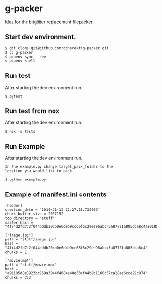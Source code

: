 # g-packer

Idea for the bitglitter replacement filepacker.

## Start dev environment.

```
$ git clone git@github.com:dgnsrekt/g-packer.git
$ cd g-packer
$ pipenv sync --dev
$ pipenv shell
```

## Run test
After starting the dev environment run.
```
$ pytest
```

## Run test from nox
After starting the dev environment run.
```
$ nox -s tests
```

## Run Example
After starting the dev environment run.
```
In the example.py change target_pack_folder to the 
location you would like to pack.

$ python example.py
```

## Example of manifest.ini contents
```
[header]
creation_date = "2019-11-13 23:27:18.725056"
chunk_buffer_size = 2097152
top_directory = "stuff"
master_hash = "4fc4d2fd7c2f044dddb20db0e6deb9cc65f6c29ee96abc45a87701a805dba8c4a90185d8e8923bc259a3944f4684e40e53af44b9c1160c37ca28ea6cce22c074"

["image.jpg"]
path = "stuff/image.jpg"
hash = "4fc4d2fd7c2f044dddb20db0e6deb9cc65f6c29ee96abc45a87701a805dba8c4"
chunks = 1

["movie.mp4"]
path = "stuff/movie.mp4"
hash = "a90185d8e8923bc259a3944f4684e40e53af44b9c1160c37ca28ea6cce22c074"
chunks = 763
```
